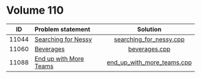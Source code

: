 # Volume 110

|  ID   |     Problem statement      |            Solution            |
|:-----:|:---------------------------|:------------------------------:|
| 11044 | [Searching for Nessy][]    | [searching_for_nessy.cpp][]    |
| 11060 | [Beverages][]              | [beverages.cpp][]              |
| 11088 | [End up with More Teams][] | [end_up_with_more_teams.cpp][] |

[Searching for Nessy]:    http://uva.onlinejudge.org/index.php?option=com_onlinejudge&Itemid=8&category=22&page=show_problem&problem=1985
[Beverages]:              http://uva.onlinejudge.org/index.php?option=com_onlinejudge&Itemid=8&category=22&page=show_problem&problem=2001
[End up with More Teams]: http://uva.onlinejudge.org/index.php?option=com_onlinejudge&Itemid=8&category=22&page=show_problem&problem=2029

[searching_for_nessy.cpp]:    searching_for_nessy.cpp
[beverages.cpp]:              beverages.cpp
[end_up_with_more_teams.cpp]: end_up_with_more_teams.cpp
